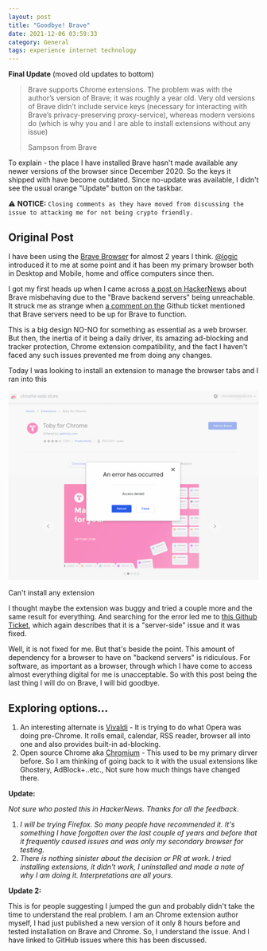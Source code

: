 ```yaml
---
layout: post
title: "Goodbye! Brave"
date: 2021-12-06 03:59:33
category: General
tags: experience internet technology
---
```


**Final Update** (moved old updates to bottom)





> Brave supports Chrome extensions. The problem was with the author’s version of Brave; it was roughly a year old. Very old versions of Brave didn’t include service keys (necessary for interacting with Brave’s privacy-preserving proxy-service), whereas modern versions do (which is why you and I are able to install extensions without any issue)
> 
> Sampson from Brave




To explain - the place I have installed Brave hasn't made available any newer versions of the browser since December 2020. So the keys it shipped with have become outdated. Since no-update was available, I didn't see the usual orange "Update" button on the taskbar.




⚠️ **NOTICE:** `Closing comments as they have moved from discussing the issue to attacking me for not being crypto friendly.`




**Original Post**
-----------------




I have been using the [Brave Browser](https://brave.com/) for almost 2 years I think. [@logic](https://twitter.com/logic) introduced it to me at some point and it has been my primary browser both in Desktop and Mobile, home and office computers since then.




I got my first heads up when I came across [a post on HackerNews](https://news.ycombinator.com/item?id=29061436) about Brave misbehaving due to the "Brave backend servers" being unreachable. It struck me as strange when [a comment on the](https://github.com/brave/brave-browser/issues/19125#issuecomment-955806829) Github ticket mentioned that Brave servers need to be up for Brave to function.




This is a big design NO-NO for something as essential as a web browser. But then, the inertia of it being a daily driver, its amazing ad-blocking and tracker protection, Chrome extension compatibility, and the fact I haven't faced any such issues prevented me from doing any changes.




Today I was looking to install an extension to manage the browser tabs and I ran into this




![](/img/wp-content/uploads/2021/12/toby.png?w=1024)

Can't install any extension




I thought maybe the extension was buggy and tried a couple more and the same result for everything. And searching for the error led me to [this Github Ticket](https://github.com/brave/brave-browser/issues/16611#issuecomment-868203630), which again describes that it is a "server-side" issue and it was fixed.




Well, it is not fixed for me. But that's beside the point. This amount of dependency for a browser to have on "backend servers" is ridiculous. For software, as important as a browser, through which I have come to access almost everything digital for me is unacceptable. So with this post being the last thing I will do on Brave, I will bid goodbye.




Exploring options...
--------------------




1. An interesting alternate is [Vivaldi](https://vivaldi.com/) - It is trying to do what Opera was doing pre-Chrome. It rolls email, calendar, RSS reader, browser all into one and also provides built-in ad-blocking.
2. Open source Chrome aka [Chromium](https://www.chromium.org/Home) - This used to be my primary dirver before. So I am thinking of going back to it with the usual extensions like Ghostery, AdBlock+..etc., Not sure how much things have changed there.




**Update:**




*Not sure who posted this in HackerNews. Thanks for all the feedback.*




1. *I will be trying Firefox. So many people have recommended it. It's something I have forgotten over the last couple of years and before that it frequently caused issues and was only my secondary browser for testing.*
2. *There is nothing sinister about the decision or PR at work. I tried installing extensions, it didn't work, I uninstalled and made a note of why I am doing it. Interpretations are all yours.*




**Update 2:**




This is for people suggesting I jumped the gun and probably didn't take the time to understand the real problem. I am an Chrome extension author myself, I had just published a new version of it only 8 hours before and tested installation on Brave and Chrome. So, I understand the issue. And I have linked to GitHub issues where this has been discussed.






